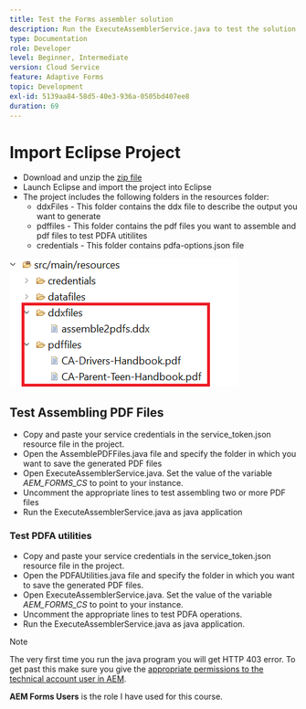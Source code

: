 ```yaml
---
title: Test the Forms assembler solution
description: Run the ExecuteAssemblerService.java to test the solution
type: Documentation
role: Developer
level: Beginner, Intermediate
version: Cloud Service
feature: Adaptive Forms
topic: Development
exl-id: 5139aa84-58d5-40e3-936a-0505bd407ee8
duration: 69
---
```

# Import Eclipse Project

* Download and unzip the [zip file](./assets/pdf-manipulation.zip)
* Launch Eclipse and import the project into Eclipse
* The project includes the following folders in the resources folder:
    * ddxFiles - This folder contains the ddx file to describe the output you want to generate
    * pdffiles - This folder contains the pdf files you want to assemble and pdf files to test PDFA utitilites
    * credentials - This folder contains pdfa-options.json file

![resources-file](./assets/resources.png)

## Test Assembling PDF Files

* Copy and paste your service credentials in the service_token.json resource file in the project. 
* Open the AssemblePDFFiles.java file and specify the folder in which you want to save the generated PDF files
* Open ExecuteAssemblerService.java. Set the value of the variable _AEM_FORMS_CS_ to point to your instance.
* Uncomment the appropriate lines to test assembling two or more PDF files
* Run the ExecuteAssemblerService.java as java application

### Test PDFA utilities

* Copy and paste your service credentials in the service_token.json resource file in the project. 
* Open the PDFAUtilities.java file and specify the folder in which you want to save the generated PDF files.
* Open ExecuteAssemblerService.java. Set the value of the variable _AEM_FORMS_CS_ to point to your instance.
* Uncomment the appropriate lines to test PDFA operations.
* Run the ExecuteAssemblerService.java as java application.



>[!NOTE]
> The very first time you run the java program you will get HTTP 403 error. To get past this make sure you give the [appropriate permissions to the technical account user in AEM](https://experienceleague.adobe.com/docs/experience-manager-learn/getting-started-with-aem-headless/authentication/service-credentials.html?lang=en#configure-access-in-aem).

**AEM Forms Users** is the role I have used for this course.
